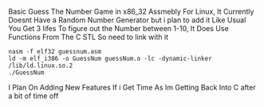 Basic Guess The Number Game in x86_32 Assmebly For Linux, It Currently Doesnt Have a Random Number Generator but i plan to add it
Like Usual You Get 3 lifes To figure out the Number between 1-10, It Does Use Functions From The C STL So need to link with it

    nasm -f elf32 guessnum.asm
    ld -m elf_i386 -o GuessNum guessNum.o -lc -dynamic-linker /lib/ld.linux.so.2
    ./GuessNum

I Plan On Adding New Features If i Get Time As Im Getting Back Into C after a bit of time off

